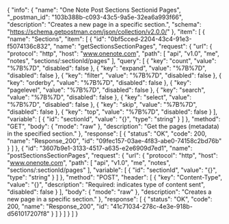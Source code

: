 {
  "info": {
    "name": "One Note Post Sections Sectionid Pages",
    "_postman_id": "103b388b-c093-43c5-9a5e-32ea6a993f66",
    "description": "Creates a new page in a specific section.",
    "schema": "https://schema.getpostman.com/json/collection/v2.0.0/"
  },
  "item": [
    {
      "name": "Sections",
      "item": [
        {
          "id": "0bf5cced-2204-43c4-91e3-f5074136c832",
          "name": "getSectionsSectionPages",
          "request": {
            "url": {
              "protocol": "http",
              "host": "www.onenote.com",
              "path": [
                "api",
                "v1.0",
                "me",
                "notes",
                "sections/:sectionId/pages"
              ],
              "query": [
                {
                  "key": "count",
                  "value": "%7B%7D",
                  "disabled": false
                },
                {
                  "key": "expand",
                  "value": "%7B%7D",
                  "disabled": false
                },
                {
                  "key": "filter",
                  "value": "%7B%7D",
                  "disabled": false
                },
                {
                  "key": "orderby",
                  "value": "%7B%7D",
                  "disabled": false
                },
                {
                  "key": "pagelevel",
                  "value": "%7B%7D",
                  "disabled": false
                },
                {
                  "key": "search",
                  "value": "%7B%7D",
                  "disabled": false
                },
                {
                  "key": "select",
                  "value": "%7B%7D",
                  "disabled": false
                },
                {
                  "key": "skip",
                  "value": "%7B%7D",
                  "disabled": false
                },
                {
                  "key": "top",
                  "value": "%7B%7D",
                  "disabled": false
                }
              ],
              "variable": [
                {
                  "id": "sectionId",
                  "value": "{}",
                  "type": "string"
                }
              ]
            },
            "method": "GET",
            "body": {
              "mode": "raw"
            },
            "description": "Get the pages (metadata) in the specified section."
          },
          "response": [
            {
              "status": "OK",
              "code": 200,
              "name": "Response_200",
              "id": "09fec157-03ae-4f83-abe0-74158c2bd76b"
            }
          ]
        },
        {
          "id": "3607b9e1-3133-4517-a635-e2e6909d7ed1",
          "name": "postSectionsSectionPages",
          "request": {
            "url": {
              "protocol": "http",
              "host": "www.onenote.com",
              "path": [
                "api",
                "v1.0",
                "me",
                "notes",
                "sections/:sectionId/pages"
              ],
              "variable": [
                {
                  "id": "sectionId",
                  "value": "{}",
                  "type": "string"
                }
              ]
            },
            "method": "POST",
            "header": [
              {
                "key": "Content-Type",
                "value": "{}",
                "description": "Required: indicates type of content sent",
                "disabled": false
              }
            ],
            "body": {
              "mode": "raw"
            },
            "description": "Creates a new page in a specific section."
          },
          "response": [
            {
              "status": "OK",
              "code": 200,
              "name": "Response_200",
              "id": "41c71034-278c-4e3e-918b-d561017207f8"
            }
          ]
        }
      ]
    }
  ]
}